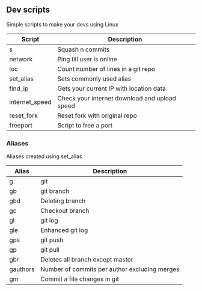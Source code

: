 ## Dev scripts

Simple scripts to make your devs using Linux

| Script         | Description                                    |
| ---------------| ---------------------------------------------- |
| s              | Squash n commits                               |
| network        | Ping till user is online                       |
| loc            | Count number of lines in a git repo            |
| set_alias      | Sets commonly used alias                       |
| find_ip        | Gets your current IP with location data        |
| internet_speed | Check your internet download and upload speed  |
| reset_fork     | Reset fork with original repo                  |
| freeport       | Script to free a port                          |

### Aliases

Aliases created using set_alias

| Alias    | Description                                   |
| ---------| --------------------------------------------- |
| g        | git                                           |
| gb       | git branch                                    |
| gbd      | Deleting branch                               |
| gc       | Checkout branch                               |
| gl       | git log                                       |
| gle      | Enhanced git log                              |
| gps      | git push                                      |
| gp       | git pull                                      |
| gbr      | Deletes all branch except master              |
| gauthors | Number of commits per author excluding merges |
| gm       | Commit a file changes in git                  |